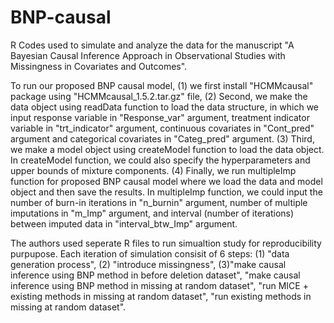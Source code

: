 # BNP-causal
R Codes used to simulate and analyze the data for the manuscript "A Bayesian Causal Inference Approach in Observational Studies with Missingness in Covariates and Outcomes".


To run our proposed BNP causal model, (1) we first install "HCMMcausal" package using "HCMMcausal_1.5.2.tar.gz" file, (2) Second, we make the data object using readData function to load the data structure, in which we input response variable in "Response_var" argument, treatment indicator variable in "trt_indicator" argument, continuous covariates in "Cont_pred" argument and categorical covariates in "Categ_pred" argument. (3) Third, we make a model object using createModel function to load the data object. In createModel function, we could also specify the hyperparameters and upper bounds of mixture components. (4) Finally, we run multipleImp function for proposed BNP causal model where we load the data and model object and then save the results. In multipleImp function, we could input the number of burn-in iterations in "n_burnin" argument, number of multiple imputations in "m_Imp" argument, and interval (number of iterations) between imputed data in "interval_btw_Imp" argument.


The authors used seperate R files to run simualtion study for reproducibility purpupose. Each iteration of simulation consisit of 6 steps: (1) "data generation process", (2) "introduce missingness", (3)"make causal inference using BNP method in before deletion dataset", "make causal inference using BNP method in missing at random dataset", "run MICE + existing methods in missing at random dataset", "run existing methods in missing at random dataset". 
